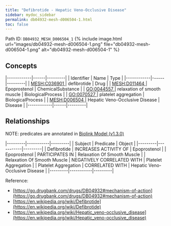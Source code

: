 ```yaml
---
title: "Defibrotide - Hepatic Veno-Occlusive Disease"
sidebar: mydoc_sidebar
permalink: db04932-mesh-d006504-1.html
toc: false 
---
```



Path ID: `DB04932_MESH_D006504_1`
{% include image.html url="images/db04932-mesh-d006504-1.png" file="db04932-mesh-d006504-1.png" alt="db04932-mesh-d006504-1" %}

## Concepts

|------------|------|---------|
| Identifier | Name | Type    |
|------------|------|---------|
| <a href="https://identifiers.org/MESH:C036901">MESH:C036901 </a> | defibrotide | Drug |
| <a href="https://identifiers.org/MESH:D011464">MESH:D011464 </a> | Epoprostenol | ChemicalSubstance |
| <a href="https://identifiers.org/GO:0044557">GO:0044557 </a> | relaxation of smooth muscle | BiologicalProcess |
| <a href="https://identifiers.org/GO:0070527">GO:0070527 </a> | platelet aggregation | BiologicalProcess |
| <a href="https://identifiers.org/MESH:D006504">MESH:D006504 </a> | Hepatic Veno-Occlusive Disease | Disease |
|------------|------|---------|

## Relationships


NOTE: predicates are annotated in <a href="https://github.com/biolink/biolink-model/releases/tag/v1.3.0">Biolink Model (v1.3.0)</a>

|---------|-----------|---------|
| Subject | Predicate | Object  |
|---------|-----------|---------|
| Defibrotide | INCREASES ACTIVITY OF | Epoprostenol |
| Epoprostenol | PARTICIPATES IN | Relaxation Of Smooth Muscle |
| Relaxation Of Smooth Muscle | NEGATIVELY CORRELATED WITH | Platelet Aggregation |
| Platelet Aggregation | CORRELATED WITH | Hepatic Veno-Occlusive Disease |
|---------|-----------|---------|

Reference: 
  - [https://go.drugbank.com/drugs/DB04932#mechanism-of-action](https://go.drugbank.com/drugs/DB04932#mechanism-of-action)
  - [https://en.wikipedia.org/wiki/Defibrotide](https://en.wikipedia.org/wiki/Defibrotide)
  - [https://en.wikipedia.org/wiki/Hepatic_veno-occlusive_disease](https://en.wikipedia.org/wiki/Hepatic_veno-occlusive_disease)
